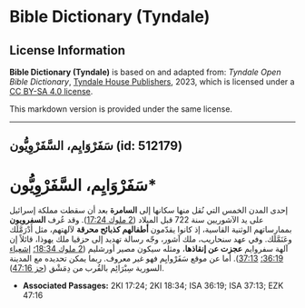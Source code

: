 # Bible Dictionary (Tyndale)

## License Information

**Bible Dictionary (Tyndale)** is based on and adapted from: _Tyndale Open Bible Dictionary_, [Tyndale House Publishers](https://tyndaleopenresources.com/), 2023, which is licensed under a [CC BY-SA 4.0 license](https://creativecommons.org/licenses/by-sa/4.0/legalcode.en).

This markdown version is provided under the same license.



--------------------------------

## سَفَرْوَايِم، السَّفَرْوِيُّون (id: 512179)

سَفَرْوَايِم، السَّفَرْوِيُّون\*
================================

إحدى المدن الخمس التي نُقل منها سكانها إلى **السامرة** بعد أن سقطت مملكة إسرائيل على يد الآشوريين سنة 722 قبل الميلاد ([2 ملوك 17:24](https://ref.ly/2Kgs17:24)). وقد عُرف **السفرويون** بممارساتهم الوثنية القاسية، إذ كانوا يقدّمون **أطفالهم كذبائح محرقة** لآلهتهم، مثل أَدْرَمَّلَك وعَنَمَّلَك. وفي عهد سنحاريب، ملك آشور، وجّه رسالة تهديد إلى حزقيا ملك يهوذا، قائلاً إن آلهة سفروايم **عجزت عن إنقاذها**، ومثله سيكون مصير أورشليم ([2 ملوك 18:34؛](https://ref.ly/2Kgs18:34) [إشعياء 36:19؛](https://ref.ly/Isa36:19) [37:13](https://ref.ly/Isa37:13)). أما عن موقع سَفَرْوايِم فهو غير معروف. ربما يمكن تحديده مع المدينة السورية سِبْرَائِم بالقُرب من دِمَشْق ([حز 47:16](https://ref.ly/Ezek47:16)).

* **Associated Passages:** 2KI 17:24; 2KI 18:34; ISA 36:19; ISA 37:13; EZK 47:16

